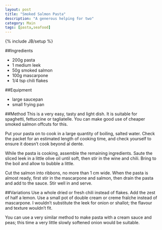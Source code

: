 ```yaml
---
layout: post
title: "Smoked Salmon Pasta"
description: "A generous helping for two"
category: Main
tags: [pasta,seafood]
---
```

{% include JB/setup %}

##Ingredients
- 200g pasta
- 1 medium leek
- 50g smoked salmon
- 100g mascarpone
- 1/4 tsp chili flakes

##Equipment
- large saucepan
- small frying pan

##Method
This is a very easy, tasty and light dish.  It is suitable for spaghetti, fettuccine or tagliatelle.  You can make good use of cheaper smoked salmon offcuts for this.

Put your pasta on to cook in a large quantity of boiling, salted water.  Check the packet for an estimated length of cooking time, and check yourself to ensure it doesn’t cook beyond al dente.

While the pasta is cooking, assemble the remaining ingredients.  Saute the sliced leek in a little olive oil until soft, then stir in the wine and chili.  Bring to the boil and allow to bubble a little.

Cut the salmon into ribbons, no more than 1 cm wide.  When the pasta is almost ready, first stir in the mascarpone and salmon, then drain the pasta and add to the sauce.  Stir well in and serve.

##Variations
Use a whole dried or fresh chili instead of flakes.  Add the zest of half a lemon.  Use a small pot of double cream or creme fraîche instead of mascarpone.  I wouldn’t substitute the leek for onion or shallot; the flavour and texture wouldn’t fit.

You can use a very similar method to make pasta with a cream sauce and peas; this time a very little slowly softened onion would be suitable.

